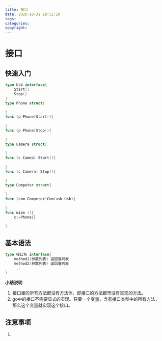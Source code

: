 ```yaml
---
title: 接口
date: 2020-10-31 19:52:20
tags:
categories:
copyright:
---
```


# 接口

## 快速入门

```go 
type Usb interface{
    Start()
    Stop()
}
type Phone struct{
    
}
func (p Phone)Start(){
    
}
func (p Phone)Stop(){
    
}
type Camera struct{
    
}
func (c Camea) Start(){
    
}
func (c Camera) Stop(){
    
}
type Competer struct{
    
}
func (com Competer)Com(usb Usb){
    
}
func mian (){
    c:=Phone{}
    
}

```

## 基本语法

```go
type 接口名 interface{
    method1(参数列表) 返回值列表
    method2(参数列表) 返回值列表
    ...
}
```

**小结说明** 

1. 接口里的所有方法都没有方法体，即接口的方法都市没有实现的方法。
2. go中的接口不需要显式的实现。只要一个变量，含有接口类型中的所有方法，那么这个变量就实现这个接口。

## 注意事项

1.   